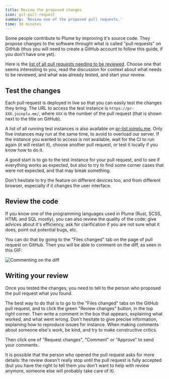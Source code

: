 ```yaml
---
title: Review the proposed changes
icon: git-pull-request
summary: 'Review one of the proposed pull requests.'
time: 30 minutes
---
```


Some people contribute to Plume by improving it's source code. They propose changes to the
software throught what is called "pull requests" on GitHub (thus you will need to create a GitHub
account to follow this guide, if you don't have one yet).

Here is the [list of all pull requests needing to be reviewed](https://github.com/Plume-org/Plume/pulls?q=is%3Apr+is%3Aopen+sort%3Aupdated-desc+review%3Arequired+label%3A%22S%3A+Ready+for+review%22).
Choose one that seems interesting to you, read the discussion for context about what needs to be reviewed,
and what was already tested, and start your review.

## Test the changes

Each pull request is deployed in live so that you can easily test the changes they bring.
The URL to access the test instance is `https://pr-XXX.joinplu.me/`, where `XXX` is the number
of the pull request (that is shown next to the title on GitHub).

A list of all running test instances is also available on [pr-list.joinplu.me](https://joinplu.me). Only
five instances may run at the same time, to avoid to overload our server. If the instance you wanted to access
is not available, wait for the CI to run again (it will restart it), choose another pull request, or test it locally
if you know how to do it.

A good start is to go to the test instance for your pull request, and to see if everything works as expected,
but also to try to find some corner cases that were not expected, and that may break something.

Don't hesitate to try the feature on different devices too, and from different browser, especially if it changes
the user interface.

## Review the code

If you know one of the programming languages used in Plume (Rust, SCSS, HTML and SQL mostly), you can also review the quality
of the code: give advices about it's efficiency, ask for clarification if you are not sure what it does, point out potential
bugs, etc.

You can do that by going to the "Files changed" tab on the page of pull request on GitHub. Then you will be able to comment on the
diff, as seen in this GIF:

![Commenting on the diff](/images/code-review.gif)

## Writing your review

Once you tested the changes, you need to tell to the person who proposed the pull request what you found.

The best way to do that is to go to the "Files changed" tabs on the GitHub pull request, and to click the green "Review
changes" button, in the top right corner. Then write a comment in the box that appears, explaining what worked, and what went
wrong. Don't hesitate to give precise information, explaining how to reproduce issues for instance. When making comments
about someone else's work, be kind, and try to make constructive critics.

Then click one of "Request changes", "Comment" or "Approve" to send your comments.

It is possible that the person who opened the pull request asks for more details: the review doesn't really
stop until the pull request is fully accepted (but you have the right to tell them you don't want to help with
review anymore, someone else will probably take care of it).
